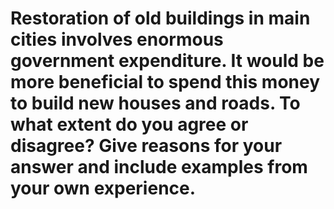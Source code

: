 # Restoration of old buildings in main cities involves enormous government expenditure. It would be more beneficial to spend this money to build new houses and roads. To what extent do you agree or disagree? Give reasons for your answer and include examples from your own experience.

